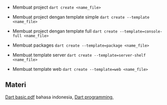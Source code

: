 - Membuat project 
`dart create <name_file>`

- Membuat project dengan template simple
`dart create --template <name_file>`

- Membuat project dengan template full
`dart create --template=console-full <name_file>`

- Membuat packages 
`dart create --template=package <name_file>`

- Membuat template server
`dart create --template=server-shelf <name_file>`

- Membuat template web
`dart create --template=web <name_file>`

## Materi 

[Dart basic.pdf](https://github.com/msarifin29/Flutter_intensif_club/files/9911866/dart_basic.pdf) bahasa indonesia, 
[Dart programming](https://www.tutorialspoint.com/dart_programming/dart_programming_variables.htm), 




